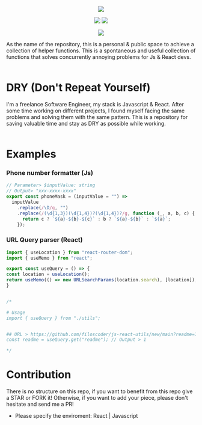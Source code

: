 <p align="center" width="100%">
  <img src="https://user-images.githubusercontent.com/50701501/121663369-a5349280-caa6-11eb-905a-b32f19afc276.png" />
</p>

<p align="center" width="100%">
  <img src="https://img.shields.io/github/stars/filoscoder/js-react-dry?style=social" />
  <img src="https://img.shields.io/github/forks/filoscoder/js-react-dry?style=social" />
</p>
<p align="center" width="100%">
<a href="https://hits.seeyoufarm.com"><img src="https://hits.seeyoufarm.com/api/count/incr/badge.svg?url=https%3A%2F%2Fgithub.com%2Ffiloscoder%2Fjs-react-dry&count_bg=%23007FEF&title_bg=%23555555&icon=&icon_color=%23E7E7E7&title=hits&edge_flat=false"/></a>
</p>

As the name of the repository, this is a personal & public space to achieve a collection of helper functions.
This is a spontaneous and useful collection of functions that solves concurrently annoying problems for Js & React devs.
<br/><br/>


# DRY (Don't Repeat Yourself)
I'm a freelance Software Engineer, my stack is Javascript & React.
After some time working on different projects, I found myself facing the same problems and solving them with the same pattern.
This is a repository for saving valuable time and stay as DRY as possible while working.
<br/><br/>

# Examples
### Phone number formatter (Js)
```javascript
// Parameter> $inputValue: string
// Output> "xxx-xxxx-xxxx"
export const phoneMask = (inputValue = "") =>
  inputValue
    .replace(/\D/g, "")
    .replace(/(\d{1,3})(\d{1,4})?(\d{1,4})?/g, function (_, a, b, c) {
      return c ? `${a}-${b}-${c}` : b ? `${a}-${b}` : `${a}`;
    });
```

### URL Query parser (React)
```javascript
import { useLocation } from "react-router-dom";
import { useMemo } from "react";

export const useQuery = () => {
const location = useLocation();
return useMemo(() => new URLSearchParams(location.search), [location]);
}


/*

# Usage
import { useQuery } from "./utils";


## URL > https://github.com/filoscoder/js-react-utils/new/main?readme=1
const readme = useQuery.get("readme"); // Output > 1

*/
```

# Contribution
There is no structure on this repo, if you want to benefit from this repo give a STAR or FORK it!
Otherwise, if you want to add your piece, please don't hesitate and send me a PR!
- Please specify the enviroment: React | Javascript
